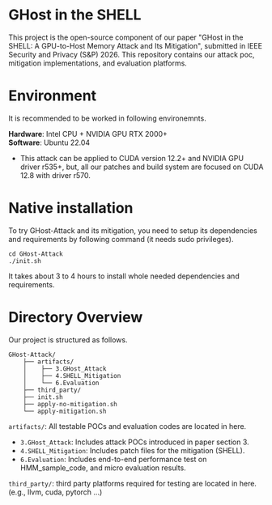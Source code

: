# GHost in the SHELL
This project is the open-source component of our paper "GHost in the SHELL: 
A GPU-to-Host Memory Attack and Its Mitigation", submitted in IEEE Security
and Privacy (S&P) 2026. This repository contains our attack poc, mitigation
implementations, and evaluation platforms.

# Environment
It is recommended to be worked in following environemnts.

**Hardware**: Intel CPU + NVIDIA GPU RTX 2000+ \
**Software**: Ubuntu 22.04

* This attack can be applied to CUDA version 12.2+ and NVIDIA GPU driver r535+,
  but, all our patches and build system are focused on CUDA 12.8 with driver
  r570.


# Native installation
To try GHost-Attack and its mitigation, you need to setup its dependencies and
requirements by following command (it needs sudo privileges).

    cd GHost-Attack
    ./init.sh

It takes about 3 to 4 hours to install whole needed dependencies and requirements.

# Directory Overview
Our project is structured as follows.

    GHost-Attack/
        ├── artifacts/
        │    ├── 3.GHost_Attack
        │    ├── 4.SHELL_Mitigation
        │    └── 6.Evaluation
        ├── third_party/
        ├── init.sh
        ├── apply-no-mitigation.sh
        └── apply-mitigation.sh

`artifacts/`: All testable POCs and evaluation codes are located in here.
- `3.GHost_Attack`: Includes attack POCs introduced in paper section 3.
- `4.SHELL_Mitigation`: Includes patch files for the mitigation (SHELL).
- `6.Evaluation`: Includes end-to-end performance test on HMM_sample_code, and micro
evaluation results.

`third_party/`: third party platforms required for testing are located in here. (e.g.,
llvm, cuda, pytorch ...)
